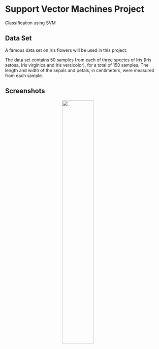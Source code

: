 
# Support Vector Machines Project

Classification using SVM


## Data Set
A famous data set on Iris flowers will be used in this project.

The data set contains 50 samples from each of three species of Iris (Iris setosa, Iris virginica and Iris versicolor), for a total of 150 samples. The length and width of the sepals and petals, in centimeters, were measured from each sample.

## Screenshots

<p align="center">
  
  <img alt="" src="https://github.com/SuhaanTonse/SVM-Iris/assets/83179192/00bd0757-c087-4630-b6d4-d86b02f3d736" width="45%">
  &nbsp; &nbsp; &nbsp; &nbsp; 

</p>


